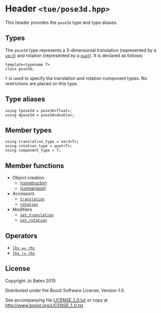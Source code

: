 Header `<tue/pose3d.hpp>`
=========================
This header provides the `pose3d` type and type aliases.

Types
-----
The `pose3d` type represents a 3-dimensional translation (represented by a
[`vec3`](vec.md)) and rotation (represented by a [`quat`](quat.md)). It is
declared as follows:

    template<typename T>
    class pose3d;

`T` is used to specify the translation and rotation component types. No
restrictions are placed on this type.

Type aliases
------------
    using fpose3d = pose3d<float>;
    using dpose3d = pose3d<double>;

Member types
------------
    using translation_type = vec3<T>;
    using rotation_type = quat<T>;
    using component_type = T;

Member functions
----------------
- Object creation
    - [(constructor)](../functions/pose3d/constructor.md)
    - [(conversion)](../functions/pose3d/conversion.md)
- Accessors
    - [`translation`](../functions/pose3d/translation.md)
    - [`rotation`](../functions/pose3d/rotation.md)
- Modifiers
    - [`set_translation`](../functions/pose3d/set_translation.md)
    - [`set_rotation`](../functions/pose3d/set_rotation.md)

Operators
---------
- [`lhs == rhs`](../operators/pose3d/equal_to.md)
- [`lhs != rhs`](../operators/pose3d/not_equal_to.md)

License
-------
Copyright Jo Bates 2015.

Distributed under the Boost Software License, Version 1.0.

See accompanying file [LICENSE_1_0.txt](../../LICENSE_1_0.txt) or copy at
http://www.boost.org/LICENSE_1_0.txt.
